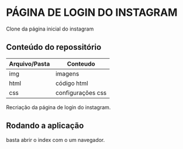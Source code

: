 # PÁGINA DE LOGIN DO INSTAGRAM

Clone da página inicial do instagram

## Conteúdo do repossitório

| Arquivo/Pasta | Conteudo          |
| ------------- | ----------------- |
| img           | imagens           |
| html          | código html       |
| css           | configurações css |

Recriação da página de login do instagram.

## Rodando a aplicação

basta abrir o index com o um navegador.
